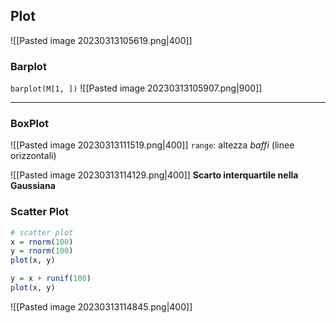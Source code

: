 ## Plot 
![[Pasted image 20230313105619.png|400]]
### Barplot 
`barplot(M[1, ])`
![[Pasted image 20230313105907.png|900]]

---
### BoxPlot
![[Pasted image 20230313111519.png|400]]
`range`: altezza *baffi* (linee orizzontali)

![[Pasted image 20230313114129.png|400]]
**Scarto interquartile nella Gaussiana**

### Scatter Plot
```R
# scatter plot
x = rnorm(100)
y = rnorm(100)
plot(x, y)
```

```R
y = x + runif(100)
plot(x, y)
```

![[Pasted image 20230313114845.png|400]]

